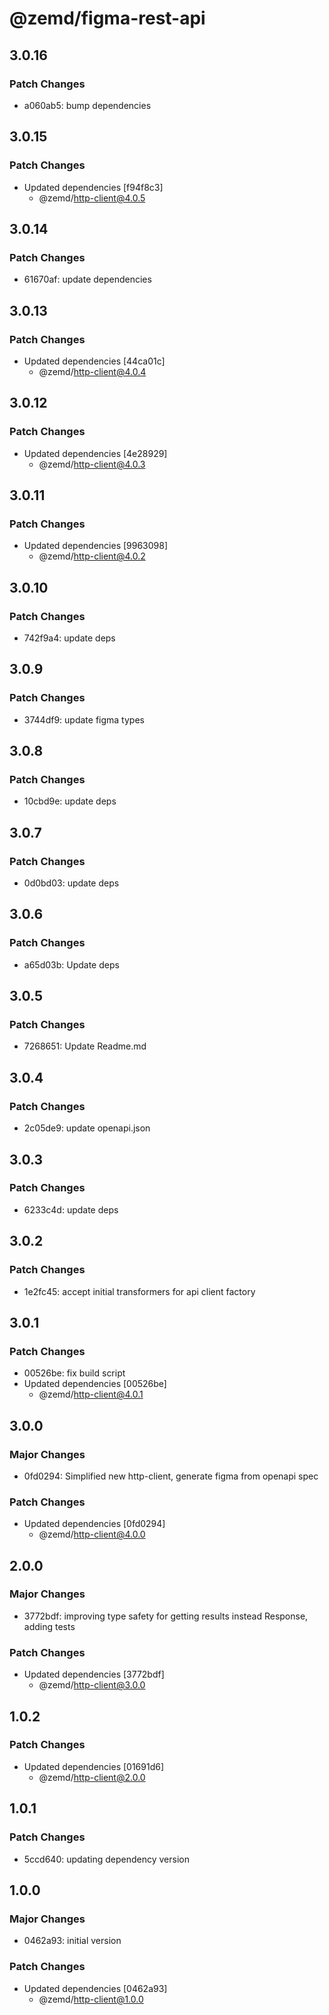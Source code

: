 # @zemd/figma-rest-api

## 3.0.16

### Patch Changes

- a060ab5: bump dependencies

## 3.0.15

### Patch Changes

- Updated dependencies [f94f8c3]
  - @zemd/http-client@4.0.5

## 3.0.14

### Patch Changes

- 61670af: update dependencies

## 3.0.13

### Patch Changes

- Updated dependencies [44ca01c]
  - @zemd/http-client@4.0.4

## 3.0.12

### Patch Changes

- Updated dependencies [4e28929]
  - @zemd/http-client@4.0.3

## 3.0.11

### Patch Changes

- Updated dependencies [9963098]
  - @zemd/http-client@4.0.2

## 3.0.10

### Patch Changes

- 742f9a4: update deps

## 3.0.9

### Patch Changes

- 3744df9: update figma types

## 3.0.8

### Patch Changes

- 10cbd9e: update deps

## 3.0.7

### Patch Changes

- 0d0bd03: update deps

## 3.0.6

### Patch Changes

- a65d03b: Update deps

## 3.0.5

### Patch Changes

- 7268651: Update Readme.md

## 3.0.4

### Patch Changes

- 2c05de9: update openapi.json

## 3.0.3

### Patch Changes

- 6233c4d: update deps

## 3.0.2

### Patch Changes

- 1e2fc45: accept initial transformers for api client factory

## 3.0.1

### Patch Changes

- 00526be: fix build script
- Updated dependencies [00526be]
  - @zemd/http-client@4.0.1

## 3.0.0

### Major Changes

- 0fd0294: Simplified new http-client, generate figma from openapi spec

### Patch Changes

- Updated dependencies [0fd0294]
  - @zemd/http-client@4.0.0

## 2.0.0

### Major Changes

- 3772bdf: improving type safety for getting results instead Response, adding tests

### Patch Changes

- Updated dependencies [3772bdf]
  - @zemd/http-client@3.0.0

## 1.0.2

### Patch Changes

- Updated dependencies [01691d6]
  - @zemd/http-client@2.0.0

## 1.0.1

### Patch Changes

- 5ccd640: updating dependency version

## 1.0.0

### Major Changes

- 0462a93: initial version

### Patch Changes

- Updated dependencies [0462a93]
  - @zemd/http-client@1.0.0
